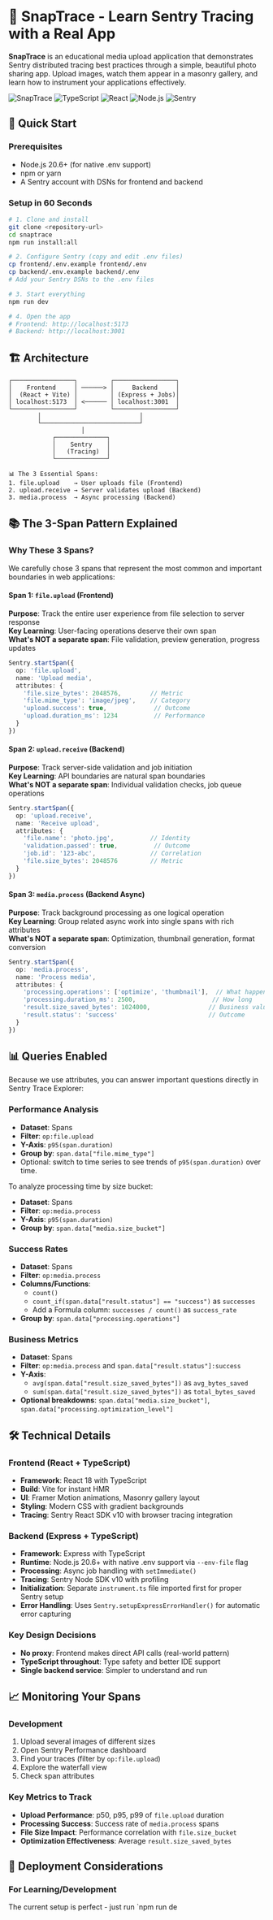 # 📸 SnapTrace - Learn Sentry Tracing with a Real App

**SnapTrace** is an educational media upload application that demonstrates Sentry distributed tracing best practices through a simple, beautiful photo sharing app. Upload images, watch them appear in a masonry gallery, and learn how to instrument your applications effectively.

![SnapTrace](https://img.shields.io/badge/SnapTrace-v2.0.0-667eea?style=for-the-badge&logo=camera&logoColor=white)
![TypeScript](https://img.shields.io/badge/TypeScript-007ACC?style=for-the-badge&logo=typescript&logoColor=white)
![React](https://img.shields.io/badge/React-20232A?style=for-the-badge&logo=react&logoColor=61DAFB)
![Node.js](https://img.shields.io/badge/Node.js-43853D?style=for-the-badge&logo=node.js&logoColor=white)
![Sentry](https://img.shields.io/badge/Sentry-362D59?style=for-the-badge&logo=sentry&logoColor=white)

## 🚀 Quick Start

### Prerequisites
- Node.js 20.6+ (for native .env support)
- npm or yarn
- A Sentry account with DSNs for frontend and backend

### Setup in 60 Seconds

```bash
# 1. Clone and install
git clone <repository-url>
cd snaptrace
npm run install:all

# 2. Configure Sentry (copy and edit .env files)
cp frontend/.env.example frontend/.env
cp backend/.env.example backend/.env
# Add your Sentry DSNs to the .env files

# 3. Start everything
npm run dev

# 4. Open the app
# Frontend: http://localhost:5173
# Backend: http://localhost:3001
```

## 🏗️ Architecture

```
┌─────────────────┐         ┌─────────────────┐
│    Frontend     │ ──────> │     Backend     │
│  (React + Vite) │         │ (Express + Jobs)│
│ localhost:5173  │ <────── │ localhost:3001  │
└─────────────────┘         └─────────────────┘
        │                           │
        └───────────────────────────┘
                    │
            ┌──────────────┐
            │    Sentry    │
            │   (Tracing)  │
            └──────────────┘

📊 The 3 Essential Spans:
1. file.upload    → User uploads file (Frontend)
2. upload.receive → Server validates upload (Backend)  
3. media.process  → Async processing (Backend)
```

## 📚 The 3-Span Pattern Explained

### Why These 3 Spans?

We carefully chose 3 spans that represent the most common and important boundaries in web applications:

#### Span 1: `file.upload` (Frontend)
**Purpose**: Track the entire user experience from file selection to server response  
**Key Learning**: User-facing operations deserve their own span  
**What's NOT a separate span**: File validation, preview generation, progress updates  

```typescript
Sentry.startSpan({
  op: 'file.upload',
  name: 'Upload media',
  attributes: {
    'file.size_bytes': 2048576,        // Metric
    'file.mime_type': 'image/jpeg',    // Category
    'upload.success': true,             // Outcome
    'upload.duration_ms': 1234          // Performance
  }
})
```

#### Span 2: `upload.receive` (Backend)
**Purpose**: Track server-side validation and job initiation  
**Key Learning**: API boundaries are natural span boundaries  
**What's NOT a separate span**: Individual validation checks, job queue operations  

```typescript
Sentry.startSpan({
  op: 'upload.receive',
  name: 'Receive upload',
  attributes: {
    'file.name': 'photo.jpg',          // Identity
    'validation.passed': true,          // Outcome
    'job.id': '123-abc',               // Correlation
    'file.size_bytes': 2048576         // Metric
  }
})
```

#### Span 3: `media.process` (Backend Async)
**Purpose**: Track background processing as one logical operation  
**Key Learning**: Group related async work into single spans with rich attributes  
**What's NOT a separate span**: Optimization, thumbnail generation, format conversion  

```typescript
Sentry.startSpan({
  op: 'media.process',
  name: 'Process media',
  attributes: {
    'processing.operations': ['optimize', 'thumbnail'],  // What happened
    'processing.duration_ms': 2500,                     // How long
    'result.size_saved_bytes': 1024000,                // Business value
    'result.status': 'success'                         // Outcome
  }
})
```

## 📊 Queries Enabled

Because we use attributes, you can answer important questions directly in Sentry Trace Explorer:

### Performance Analysis
- **Dataset**: Spans
- **Filter**: `op:file.upload`
- **Y-Axis**: `p95(span.duration)`
- **Group by**: `span.data["file.mime_type"]`
- Optional: switch to time series to see trends of `p95(span.duration)` over time.

To analyze processing time by size bucket:
- **Dataset**: Spans
- **Filter**: `op:media.process`
- **Y-Axis**: `p95(span.duration)`
- **Group by**: `span.data["media.size_bucket"]`

### Success Rates
- **Dataset**: Spans
- **Filter**: `op:media.process`
- **Columns/Functions**:
  - `count()`
  - `count_if(span.data["result.status"] == "success")` as `successes`
  - Add a Formula column: `successes / count()` as `success_rate`
- **Group by**: `span.data["processing.operations"]`

### Business Metrics
- **Dataset**: Spans
- **Filter**: `op:media.process` and `span.data["result.status"]:success`
- **Y-Axis**: 
  - `avg(span.data["result.size_saved_bytes"])` as `avg_bytes_saved`
  - `sum(span.data["result.size_saved_bytes"])` as `total_bytes_saved`
- **Optional breakdowns**: `span.data["media.size_bucket"]`, `span.data["processing.optimization_level"]`

## 🛠️ Technical Details

### Frontend (React + TypeScript)
- **Framework**: React 18 with TypeScript
- **Build**: Vite for instant HMR
- **UI**: Framer Motion animations, Masonry gallery layout
- **Styling**: Modern CSS with gradient backgrounds
- **Tracing**: Sentry React SDK v10 with browser tracing integration

### Backend (Express + TypeScript)
- **Framework**: Express with TypeScript
- **Runtime**: Node.js 20.6+ with native .env support via `--env-file` flag
- **Processing**: Async job handling with `setImmediate()`
- **Tracing**: Sentry Node SDK v10 with profiling
- **Initialization**: Separate `instrument.ts` file imported first for proper Sentry setup
- **Error Handling**: Uses `Sentry.setupExpressErrorHandler()` for automatic error capturing

### Key Design Decisions
- **No proxy**: Frontend makes direct API calls (real-world pattern)
- **TypeScript throughout**: Type safety and better IDE support
- **Single backend service**: Simpler to understand and run

## 📈 Monitoring Your Spans

### Development
1. Upload several images of different sizes
2. Open Sentry Performance dashboard
3. Find your traces (filter by `op:file.upload`)
4. Explore the waterfall view
5. Check span attributes

### Key Metrics to Track
- **Upload Performance**: p50, p95, p99 of `file.upload` duration
- **Processing Success**: Success rate of `media.process` spans
- **File Size Impact**: Performance correlation with `file.size_bucket`
- **Optimization Effectiveness**: Average `result.size_saved_bytes`

## 🚢 Deployment Considerations

### For Learning/Development
The current setup is perfect - just run `npm run de